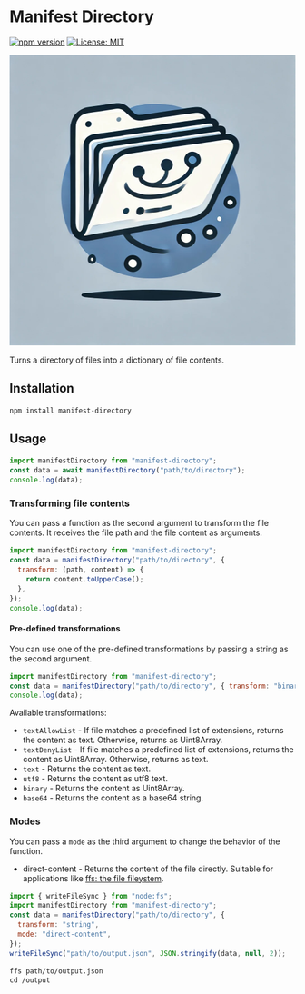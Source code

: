 # Manifest Directory

[![npm version](https://badge.fury.io/js/served-cold.svg)](https://badge.fury.io/js/manifest-directory)
[![License: MIT](https://img.shields.io/badge/License-MIT-yellow.svg)](https://opensource.org/licenses/MIT)

<img alt="" width="512" height="512" src="./md.png" style="width:512px;height:512px"/>

Turns a directory of files into a dictionary of file contents.

## Installation

```bash
npm install manifest-directory
```

## Usage

```javascript
import manifestDirectory from "manifest-directory";
const data = await manifestDirectory("path/to/directory");
console.log(data);
```

### Transforming file contents

You can pass a function as the second argument to transform the file contents.
It receives the file path and the file content as arguments.

```javascript
import manifestDirectory from "manifest-directory";
const data = manifestDirectory("path/to/directory", {
  transform: (path, content) => {
    return content.toUpperCase();
  },
});
console.log(data);
```

#### Pre-defined transformations

You can use one of the pre-defined transformations by passing a string as the second argument.

```javascript
import manifestDirectory from "manifest-directory";
const data = manifestDirectory("path/to/directory", { transform: "binary" });
console.log(data);
```

Available transformations:

- `textAllowList` - If file matches a predefined list of extensions, returns the content as text. Otherwise, returns as Uint8Array.
- `textDenyList` - If file matches a predefined list of extensions, returns the content as Uint8Array. Otherwise, returns as text.
- `text` - Returns the content as text.
- `utf8` - Returns the content as utf8 text.
- `binary` - Returns the content as Uint8Array.
- `base64` - Returns the content as a base64 string.

### Modes

You can pass a `mode` as the third argument to change the behavior of the function.

- direct-content - Returns the content of the file directly.
  Suitable for applications like [ffs: the file fileystem](https://mgree.github.io/ffs/).

```javascript
import { writeFileSync } from "node:fs";
import manifestDirectory from "manifest-directory";
const data = manifestDirectory("path/to/directory", {
  transform: "string",
  mode: "direct-content",
});
writeFileSync("path/to/output.json", JSON.stringify(data, null, 2));
```

```shell
ffs path/to/output.json
cd /output
```
